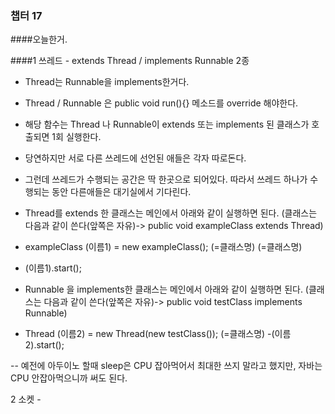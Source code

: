 ### 챕터 17


####오늘한거. 

####1 쓰레드 - extends Thread / implements Runnable 2종

- Thread는 Runnable을 implements한거다.
- Thread / Runnable 은 public void run(){} 메소드를 override 해야한다.
- 해당 함수는 Thread 나 Runnable이 extends 또는 implements 된 클래스가 호출되면 1회 실행한다.

- 당연하지만 서로 다른 쓰레드에 선언된 애들은 각자 따로돈다.
- 그런데 쓰레드가 수행되는 공간은 딱 한곳으로 되어있다. 따라서 쓰레드 하나가 수행되는 동안 다른애들은 대기실에서 기다린다.

- Thread를 extends 한 클래스는 메인에서 아래와 같이 실행하면 된다.
(클래스는 다음과 같이 쓴다(앞쪽은 자유)-> public void exampleClass extends Thread)
- exampleClass (이름1) = new exampleClass();
	(=클래스명)					(=클래스명)
- (이름1).start();

- Runnable 을 implements한 클래스는 메인에서 아래와 같이 실행하면 된다.
(클래스는 다음과 같이 쓴다(앞쪽은 자유)-> public void testClass implements Runnable)
- Thread (이름2) = new Thread(new testClass());
								(=클래스명)
-(이름2).start();

-- 예전에 아두이노 할때 sleep은 CPU 잡아먹어서 최대한 쓰지 말라고 했지만, 자바는 CPU 안잡아먹으니까 써도 된다.


2 소켓 -